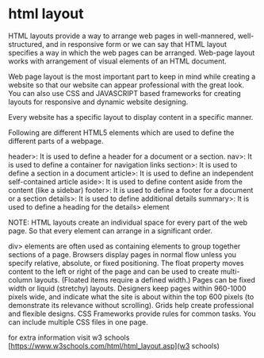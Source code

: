 # html layout


HTML layouts provide a way to arrange web pages in well-mannered, well-structured, and in responsive form or we can say that HTML layout specifies a way in which the web pages can be arranged. Web-page layout works with arrangement of visual elements of an HTML document.

Web page layout is the most important part to keep in mind while creating a website so that our website can appear professional with the great look. You can also use CSS and JAVASCRIPT based frameworks for creating layouts for responsive and dynamic website designing.

Every website has a specific layout to display content in a specific manner.

Following are different HTML5 elements which are used to define the different parts of a webpage.

header>: It is used to define a header for a document or a section.
nav>: It is used to define a container for navigation links
section>: It is used to define a section in a document
article>: It is used to define an independent self-contained article
aside>: It is used to define content aside from the content (like a sidebar)
footer>: It is used to define a footer for a document or a section
details>: It is used to define additional details
summary>: It is used to define a heading for the details> element

NOTE: HTML layouts create an individual space for every part of the web page. So that every element can arrange in a significant order.

div> elements are often used as containing elements
to group together sections of a page.
 Browsers display pages in normal flow unless you
specify relative, absolute, or fixed positioning.
The float property moves content to the left or right
of the page and can be used to create multi-column
layouts. (Floated items require a defined width.)
 Pages can be fixed width or liquid (stretchy) layouts.
 Designers keep pages within 960-1000 pixels wide,
and indicate what the site is about within the top 600
pixels (to demonstrate its relevance without scrolling).
 Grids help create professional and flexible designs.
 CSS Frameworks provide rules for common tasks.
 You can include multiple CSS files in one page.




 for extra information visit w3 schools 
 [https://www.w3schools.com/html/html_layout.asp](w3 schools)